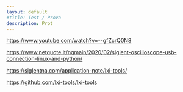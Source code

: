 ```yaml
---
layout: default
#title: Test / Prova
description: Prot
---
```


https://www.youtube.com/watch?v=--gfZcrQ0N8

https://www.netquote.it/nqmain/2020/02/siglent-oscilloscope-usb-connection-linux-and-python/

https://siglentna.com/application-note/lxi-tools/

https://github.com/lxi-tools/lxi-tools
